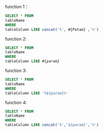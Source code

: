 function 1：

```sql
SELECT * FROM
tableName
WHERE
tableColumn LIKE concat('%', #{Patam} ,'%')
```

function 2:

```sql
SELECT * FROM
tableName
WHERE
tableColumn LIKE #{param}
```

function 3:

```sql
SELECT * FROM
tableName
WHERE
tableColumn LIKE '%${param}%'
```

function 4:

```sql
SELECT * FROM
tableName
WHERE
tableColumn LIKE concat('%','${param}','%')
```

